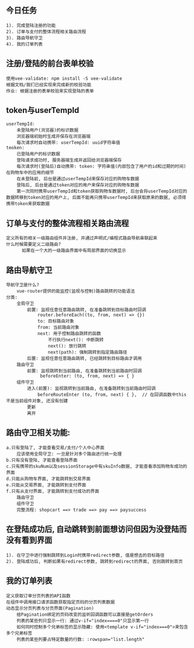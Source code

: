 ## 今日任务
    1). 完成登陆注册的功能
    2). 订单与支付的整体流程相关路由流程
    3). 路由导航守卫
    4). 我的订单列表

## 注册/登陆的前台表单校验
    使用vee-validate: npm install -S vee-validate
    根据文档/我们已经实现来完成新的校验功能
    作业: 根据注册的表单校验来实现登陆的表单

## token与userTempId
    userTempId: 
        未登陆用户(浏览器)的标识数据
        浏览器端初始时生成并保存在浏览器端
        每次请求时自动携带: userTempId: uuid字符串值
    teoken: 
        已登陆用户的标识数据
        登陆请求成功时, 服务器端生成并返回给浏览器端保存
        每次请求时(登陆后)自动携带: token: 字符串值(内部包含了用户的id和过期的时间)
    在购物车中的应用的细节
        在未登陆前, 后台是通过userTempId来保存对应的购物车数据
        登陆后, 后台是通过token对应的用户来保存对应的购物车数据
        第一次同时携带userTempId和token获取购物车数据时, 后台会将userTempId对应的数据转移到token对应的用户上, 后面不能再只携带userTempId来获取原来的数据, 必须得携带token来获取数据

## 订单与支付的整体流程相关路由流程
    定义所有的相关一级路由组件并注册, 并通过声明式/编程式路由导航串联起来
    什么时候需要定义二级路由?
          如果在一个大的一级路由界面中有局部界面的切换显示

## 路由导航守卫
    导航守卫是什么?
        vue-router提供的能监控(监视与控制)路由跳转的功能语法
    分类:
        全局守卫
            前置: 监视任意任意路由跳转, 在准备跳转到目标路由时回调
                router.beforeEach((to, from, next) => {})
                to: 目标路由对象
                from: 当前路由对象
                next: 用于控制路由跳转的函数
                    不行执行next(): 中断跳转
                    next(): 放行跳转
                    next(path): 强制跳转到指定路由路径
            后置: 监视任意任意路由跳转, 已经跳转到目标路由才调用
        路由守卫
            前置: 监视跳转到当前路由, 在准备跳转到当前路由时回调
                 beforeEnter: (to, from, next) => { }
        组件守卫
            进入(前置): 监视跳转到当前路由, 在准备跳转到当前路由时回调
                beforeRouteEnter (to, from, next) { },  // 在回调函数中this不是当前组件对象, 还没有创建
            更新
            离开

## 路由守卫相关功能:
    a.只有登陆了, 才能查看交易/支付/个人中心界面
        应该使用全局守卫: 一旦是针对多个路由进行统一处理
    b.只有没有登陆, 才能查看登陆界面
    c.只有携带的skuNum以及sessionStorage中有skuInfo数据, 才能查看添加购物车成功的界面
    d.只能从购物车界面, 才能跳转到交易界面
    e.只能从交易界面, 才能跳转到支付界面
    f.只有从支付界面, 才能跳转到支付成功的界面
        路由守卫
        组件守卫
        完整流程: shopcart ==> trade ==> pay ==> paysuccess

## 在登陆成功后, 自动跳转到前面想访问但因为没登陆而没有看到界面
    1). 在守卫中进行强制跳转到Login时携带redirect参数, 值是想去的目标路径
    2). 登陆成功后, 判断如果有redirect参数, 跳转到redirect的界面, 否则跳转到首页


## 我的订单列表
    定义获取订单分页列表的API函数
    在组件中调用接口请求函数获取指定页码的分页列表数据
    动态显示分页列表与分页界面(Pagination)
        给Pagination绑定的页码改变的监听回调函数可以直接是getOrders
        列表的某些列只显示一行: 通过v-if="index====0"只显示第一行
        如何同时控制多个兄弟标签的显示隐藏: 使用<template v-if="index===0">来包含多个兄弟标签
        列表的某些列要占特定数量的行数: :rowspan="list.length"

